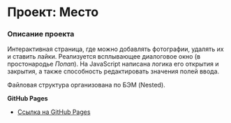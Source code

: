 # Проект: Место

### Описание проекта
Интерактивная страница, где можно добавлять фотографии, удалять их и ставить лайки. Реализуется всплывающее диалоговое окно (в простонародье *Попап*). На JavaScript написана логика его открытия и закрытия, а также способность редактировать значения полей ввода.

Файловая структура организована по БЭМ (Nested).

**GitHub Pages**

* [Ссылка на GitHub Pages]( https://brainman17.github.io/mesto)
